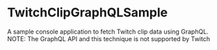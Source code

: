 # TwitchClipGraphQLSample
A sample console application to fetch Twitch clip data using GraphQL.  NOTE:  The GraphQL API and this technique is not supported by Twitch
